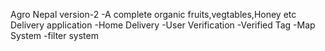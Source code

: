 Agro Nepal version-2
-A complete organic fruits,vegtables,Honey etc Delivery application
-Home Delivery
-User Verification
-Verified Tag
-Map System
-filter system

